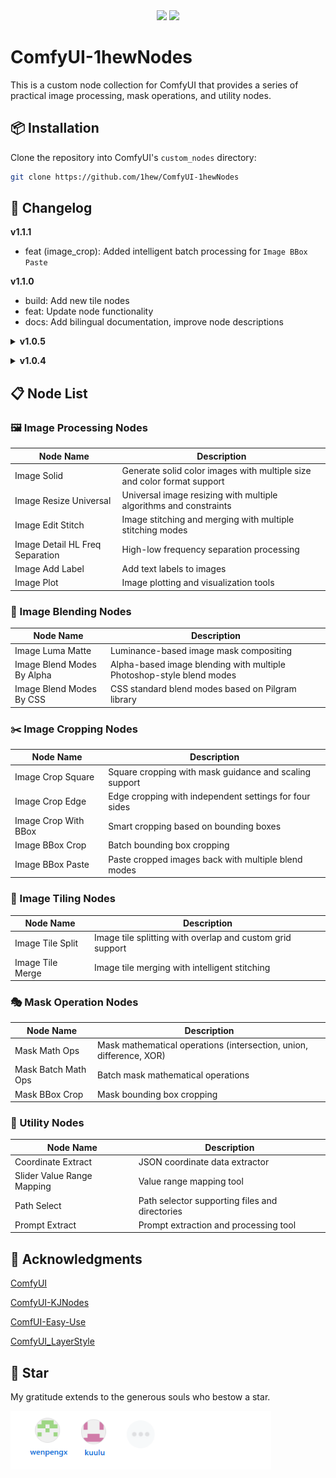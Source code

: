 <div align="center">
<a href="./README.md"><img src="https://img.shields.io/badge/🇬🇧English-0b8cf5"></a>
<a href="./README.ZH_CN.md"><img src="https://img.shields.io/badge/🇨🇳中文简体-e9e9e9"></a>
</div>

# ComfyUI-1hewNodes

This is a custom node collection for ComfyUI that provides a series of practical image processing, mask operations, and utility nodes.



## 📦 Installation

Clone the repository into ComfyUI's `custom_nodes` directory:

```bash
git clone https://github.com/1hew/ComfyUI-1hewNodes
```



## 📜 Changelog

**v1.1.1**

- feat (image_crop): Added intelligent batch processing for `Image BBox Paste`

**v1.1.0**

- build: Add new tile nodes
- feat: Update node functionality
- docs: Add bilingual documentation, improve node descriptions

<details>
<summary><b>v1.0.5</b></summary>
- Add Path Select

​	</details>

<details>
<summary><b>v1.0.4</b></summary>

- Fix Image Cropped Paste error, add batch processing feature.

​	</details>



## 📋 Node List

### 🖼️ Image Processing Nodes

| Node Name | Description |
|-----------|-------------|
| Image Solid | Generate solid color images with multiple size and color format support |
| Image Resize Universal | Universal image resizing with multiple algorithms and constraints |
| Image Edit Stitch | Image stitching and merging with multiple stitching modes |
| Image Detail HL Freq Separation | High-low frequency separation processing |
| Image Add Label | Add text labels to images |
| Image Plot | Image plotting and visualization tools |

### 🎨 Image Blending Nodes

| Node Name | Description |
|-----------|-------------|
| Image Luma Matte | Luminance-based image mask compositing |
| Image Blend Modes By Alpha | Alpha-based image blending with multiple Photoshop-style blend modes |
| Image Blend Modes By CSS | CSS standard blend modes based on Pilgram library |

### ✂️ Image Cropping Nodes

| Node Name | Description |
|-----------|-------------|
| Image Crop Square | Square cropping with mask guidance and scaling support |
| Image Crop Edge | Edge cropping with independent settings for four sides |
| Image Crop With BBox | Smart cropping based on bounding boxes |
| Image BBox Crop | Batch bounding box cropping |
| Image BBox Paste | Paste cropped images back with multiple blend modes |

### 🧩 Image Tiling Nodes

| Node Name | Description |
|-----------|-------------|
| Image Tile Split | Image tile splitting with overlap and custom grid support |
| Image Tile Merge | Image tile merging with intelligent stitching |

### 🎭 Mask Operation Nodes

| Node Name | Description |
|-----------|-------------|
| Mask Math Ops | Mask mathematical operations (intersection, union, difference, XOR) |
| Mask Batch Math Ops | Batch mask mathematical operations |
| Mask BBox Crop | Mask bounding box cropping |

### 🔧 Utility Nodes

| Node Name | Description |
|-----------|-------------|
| Coordinate Extract | JSON coordinate data extractor |
| Slider Value Range Mapping | Value range mapping tool |
| Path Select | Path selector supporting files and directories |
| Prompt Extract | Prompt extraction and processing tool |



## 🙆 Acknowledgments

[ComfyUI](https://github.com/comfyanonymous/ComfyUI)

[ComfyUI-KJNodes](https://github.com/kijai/ComfyUI-KJNodes)

[ComfUI-Easy-Use](https://github.com/yolain/ComfyUI-Easy-Use)

[ComfyUI_LayerStyle](https://github.com/chflame163/ComfyUI_LayerStyle)



## 🌟 Star

My gratitude extends to the generous souls who bestow a star.

[<img src="imgs/Stargazers.png" alt="Stargazers" style="zoom:80%;" />](https://github.com/1hew/ComfyUI-1hewNodes/stargazers)
